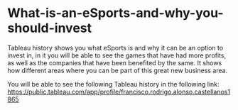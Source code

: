 # What-is-an-eSports-and-why-you-should-invest

Tableau history shows you what eSports is and why it can be an option to invest in, in it you will be able to see the games that have had more profits, as well as the companies that have been benefited by the same. It shows how different areas where you can be part of this great new business area.

You will be able to see the following Tableau history in the following link: https://public.tableau.com/app/profile/francisco.rodrigo.alonso.castellanos1865
